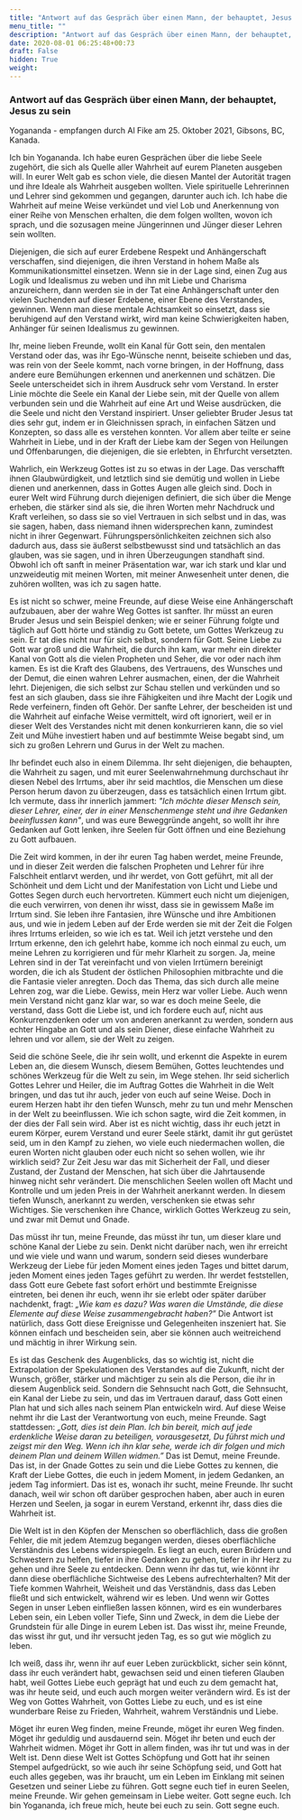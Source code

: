 ```yaml
---
title: "Antwort auf das Gespräch über einen Mann, der behauptet, Jesus zu sein"
menu_title: ""
description: "Antwort auf das Gespräch über einen Mann, der behauptet, Jesus zu sein"
date: 2020-08-01 06:25:48+00:73
draft: False
hidden: True
weight:
---
```

### Antwort auf das Gespräch über einen Mann, der behauptet, Jesus zu sein

Yogananda - empfangen durch Al Fike am 25. Oktober 2021, Gibsons, BC, Kanada.

Ich bin Yogananda. Ich habe euren Gesprächen über die liebe Seele zugehört, die sich als Quelle aller Wahrheit auf eurem Planeten ausgeben will. In eurer Welt gab es schon viele, die diesen Mantel der Autorität tragen und ihre Ideale als Wahrheit ausgeben wollten. Viele spirituelle Lehrerinnen und Lehrer sind gekommen und gegangen, darunter auch ich. Ich habe die Wahrheit auf meine Weise verkündet und viel Lob und Anerkennung von einer Reihe von Menschen erhalten, die dem folgen wollten, wovon ich sprach, und die sozusagen meine Jüngerinnen und Jünger dieser Lehren sein wollten.

Diejenigen, die sich auf eurer Erdebene Respekt und Anhängerschaft verschaffen, sind diejenigen, die ihren Verstand in hohem Maße als Kommunikationsmittel einsetzen. Wenn sie in der Lage sind, einen Zug aus Logik und Idealismus zu weben und ihn mit Liebe und Charisma anzureichern, dann werden sie in der Tat eine Anhängerschaft unter den vielen Suchenden auf dieser Erdebene, einer Ebene des Verstandes, gewinnen. Wenn man diese mentale Achtsamkeit so einsetzt, dass sie beruhigend auf den Verstand wirkt, wird man keine Schwierigkeiten haben, Anhänger für seinen Idealismus zu gewinnen.

Ihr, meine lieben Freunde, wollt ein Kanal für Gott sein, den mentalen Verstand oder das, was ihr Ego-Wünsche nennt, beiseite schieben und das, was rein von der Seele kommt, nach vorne bringen, in der Hoffnung, dass andere eure Bemühungen erkennen und anerkennen und schätzen. Die Seele unterscheidet sich in ihrem Ausdruck sehr vom Verstand. In erster Linie möchte die Seele ein Kanal der Liebe sein, mit der Quelle von allem verbunden sein und die Wahrheit auf eine Art und Weise ausdrücken, die die Seele und nicht den Verstand inspiriert. Unser geliebter Bruder Jesus tat dies sehr gut, indem er in Gleichnissen sprach, in einfachen Sätzen und Konzepten, so dass alle es verstehen konnten. Vor allem aber teilte er seine Wahrheit in Liebe, und in der Kraft der Liebe kam der Segen von Heilungen und Offenbarungen, die diejenigen, die sie erlebten, in Ehrfurcht versetzten.

Wahrlich, ein Werkzeug Gottes ist zu so etwas in der Lage. Das verschafft ihnen Glaubwürdigkeit, und letztlich sind sie demütig und wollen in Liebe dienen und anerkennen, dass in Gottes Augen alle gleich sind. Doch in eurer Welt wird Führung durch diejenigen definiert, die sich über die Menge erheben, die stärker sind als sie, die ihren Worten mehr Nachdruck und Kraft verleihen, so dass sie so viel Vertrauen in sich selbst und in das, was sie sagen, haben, dass niemand ihnen widersprechen kann, zumindest nicht in ihrer Gegenwart. Führungspersönlichkeiten zeichnen sich also dadurch aus, dass sie äußerst selbstbewusst sind und tatsächlich an das glauben, was sie sagen, und in ihren Überzeugungen standhaft sind. Obwohl ich oft sanft in meiner Präsentation war, war ich stark und klar und unzweideutig mit meinen Worten, mit meiner Anwesenheit unter denen, die zuhören wollten, was ich zu sagen hatte.

Es ist nicht so schwer, meine Freunde, auf diese Weise eine Anhängerschaft aufzubauen, aber der wahre Weg Gottes ist sanfter. Ihr müsst an euren Bruder Jesus und sein Beispiel denken; wie er seiner Führung folgte und täglich auf Gott hörte und ständig zu Gott betete, um Gottes Werkzeug zu sein. Er tat dies nicht nur für sich selbst, sondern für Gott. Seine Liebe zu Gott war groß und die Wahrheit, die durch ihn kam, war mehr ein direkter Kanal von Gott als die vielen Propheten und Seher, die vor oder nach ihm kamen. Es ist die Kraft des Glaubens, des Vertrauens, des Wunsches und der Demut, die einen wahren Lehrer ausmachen, einen, der die Wahrheit lehrt. Diejenigen, die sich selbst zur Schau stellen und verkünden und so fest an sich glauben, dass sie ihre Fähigkeiten und ihre Macht der Logik und Rede verfeinern, finden oft Gehör. Der sanfte Lehrer, der bescheiden ist und die Wahrheit auf einfache Weise vermittelt, wird oft ignoriert, weil er in dieser Welt des Verstandes nicht mit denen konkurrieren kann, die so viel Zeit und Mühe investiert haben und auf bestimmte Weise begabt sind, um sich zu großen Lehrern und Gurus in der Welt zu machen.

Ihr befindet euch also in einem Dilemma. Ihr seht diejenigen, die behaupten, die Wahrheit zu sagen, und mit eurer Seelenwahrnehmung durchschaut ihr diesen Nebel des Irrtums, aber ihr seid machtlos, die Menschen um diese Person herum davon zu überzeugen, dass es tatsächlich einen Irrtum gibt. Ich vermute, dass ihr innerlich jammert: *"Ich möchte dieser Mensch sein, dieser Lehrer, einer, der in einer Menschenmenge steht und ihre Gedanken beeinflussen kann"*, und was eure Beweggründe angeht, so wollt ihr ihre Gedanken auf Gott lenken, ihre Seelen für Gott öffnen und eine Beziehung zu Gott aufbauen.

Die Zeit wird kommen, in der ihr euren Tag haben werdet, meine Freunde, und in dieser Zeit werden die falschen Propheten und Lehrer für ihre Falschheit entlarvt werden, und ihr werdet, von Gott geführt, mit all der Schönheit und dem Licht und der Manifestation von Licht und Liebe und Gottes Segen durch euch hervortreten. Kümmert euch nicht um diejenigen, die euch verwirren, von denen ihr wisst, dass sie in gewissem Maße im Irrtum sind. Sie leben ihre Fantasien, ihre Wünsche und ihre Ambitionen aus, und wie in jedem Leben auf der Erde werden sie mit der Zeit die Folgen ihres Irrtums erleiden, so wie ich es tat. Weil ich jetzt verstehe und den Irrtum erkenne, den ich gelehrt habe, komme ich noch einmal zu euch, um meine Lehren zu korrigieren und für mehr Klarheit zu sorgen. Ja, meine Lehren sind in der Tat vereinfacht und von vielen Irrtümern bereinigt worden, die ich als Student der östlichen Philosophien mitbrachte und die die Fantasie vieler anregten. Doch das Thema, das sich durch alle meine Lehren zog, war die Liebe. Gewiss, mein Herz war voller Liebe. Auch wenn mein Verstand nicht ganz klar war, so war es doch meine Seele, die verstand, dass Gott die Liebe ist, und ich fordere euch auf, nicht aus Konkurrenzdenken oder um von anderen anerkannt zu werden, sondern aus echter Hingabe an Gott und als sein Diener, diese einfache Wahrheit zu lehren und vor allem, sie der Welt zu zeigen.

Seid die schöne Seele, die ihr sein wollt, und erkennt die Aspekte in eurem Leben an, die diesem Wunsch, diesem Bemühen, Gottes leuchtendes und schönes Werkzeug für die Welt zu sein, im Wege stehen. Ihr seid sicherlich Gottes Lehrer und Heiler, die im Auftrag Gottes die Wahrheit in die Welt bringen, und das tut ihr auch, jeder von euch auf seine Weise. Doch in eurem Herzen habt ihr den tiefen Wunsch, mehr zu tun und mehr Menschen in der Welt zu beeinflussen. Wie ich schon sagte, wird die Zeit kommen, in der dies der Fall sein wird. Aber ist es nicht wichtig, dass ihr euch jetzt in eurem Körper, eurem Verstand und eurer Seele stärkt, damit ihr gut gerüstet seid, um in den Kampf zu ziehen, wo viele euch niedermachen wollen, die euren Worten nicht glauben oder euch nicht so sehen wollen, wie ihr wirklich seid? Zur Zeit Jesu war das mit Sicherheit der Fall, und dieser Zustand, der Zustand der Menschen, hat sich über die Jahrtausende hinweg nicht sehr verändert. Die menschlichen Seelen wollen oft Macht und Kontrolle und um jeden Preis in der Wahrheit anerkannt werden. In diesem tiefen Wunsch, anerkannt zu werden, verschenken sie etwas sehr Wichtiges. Sie verschenken ihre Chance, wirklich Gottes Werkzeug zu sein, und zwar mit Demut und Gnade.

Das müsst ihr tun, meine Freunde, das müsst ihr tun, um dieser klare und schöne Kanal der Liebe zu sein. Denkt nicht darüber nach, wen ihr erreicht und wie viele und wann und warum, sondern seid dieses wunderbare Werkzeug der Liebe für jeden Moment eines jeden Tages und bittet darum, jeden Moment eines jeden Tages geführt zu werden. Ihr werdet feststellen, dass Gott eure Gebete fast sofort erhört und bestimmte Ereignisse eintreten, bei denen ihr euch, wenn ihr sie erlebt oder später darüber nachdenkt, fragt: *„Wie kam es dazu? Was waren die Umstände, die diese Elemente auf diese Weise zusammengebracht haben?”* Die Antwort ist natürlich, dass Gott diese Ereignisse und Gelegenheiten inszeniert hat. Sie können einfach und bescheiden sein, aber sie können auch weitreichend und mächtig in ihrer Wirkung sein.

Es ist das Geschenk des Augenblicks, das so wichtig ist, nicht die Extrapolation der Spekulationen des Verstandes auf die Zukunft, nicht der Wunsch, größer, stärker und mächtiger zu sein als die Person, die ihr in diesem Augenblick seid. Sondern die Sehnsucht nach Gott, die Sehnsucht, ein Kanal der Liebe zu sein, und das im Vertrauen darauf, dass Gott einen Plan hat und sich alles nach seinem Plan entwickeln wird. Auf diese Weise nehmt ihr die Last der Verantwortung von euch, meine Freunde. Sagt stattdessen: *„Gott, dies ist dein Plan. Ich bin bereit, mich auf jede erdenkliche Weise daran zu beteiligen, vorausgesetzt, Du führst mich und zeigst mir den Weg. Wenn ich ihn klar sehe, werde ich dir folgen und mich deinem Plan und deinem Willen widmen.”* Das ist Demut, meine Freunde. Das ist, in der Gnade Gottes zu sein und die Liebe Gottes zu kennen, die Kraft der Liebe Gottes, die euch in jedem Moment, in jedem Gedanken, an jedem Tag informiert. Das ist es, wonach ihr sucht, meine Freunde. Ihr sucht danach, weil wir schon oft darüber gesprochen haben, aber auch in euren Herzen und Seelen, ja sogar in eurem Verstand, erkennt ihr, dass dies die Wahrheit ist.

Die Welt ist in den Köpfen der Menschen so oberflächlich, dass die großen Fehler, die mit jedem Atemzug begangen werden, dieses oberflächliche Verständnis des Lebens widerspiegeln. Es liegt an euch, euren Brüdern und Schwestern zu helfen, tiefer in ihre Gedanken zu gehen, tiefer in ihr Herz zu gehen und ihre Seele zu entdecken. Denn wenn ihr das tut, wie könnt ihr dann diese oberflächliche Sichtweise des Lebens aufrechterhalten? Mit der Tiefe kommen Wahrheit, Weisheit und das Verständnis, dass das Leben fließt und sich entwickelt, während wir es leben. Und wenn wir Gottes Segen in unser Leben einfließen lassen können, wird es ein wunderbares Leben sein, ein Leben voller Tiefe, Sinn und Zweck, in dem die Liebe der Grundstein für alle Dinge in eurem Leben ist. Das wisst ihr, meine Freunde, das wisst ihr gut, und ihr versucht jeden Tag, es so gut wie möglich zu leben.

Ich weiß, dass ihr, wenn ihr auf euer Leben zurückblickt, sicher sein könnt, dass ihr euch verändert habt, gewachsen seid und einen tieferen Glauben habt, weil Gottes Liebe euch geprägt hat und euch zu dem gemacht hat, was ihr heute seid, und euch auch morgen weiter verändern wird. Es ist der Weg von Gottes Wahrheit, von Gottes Liebe zu euch, und es ist eine wunderbare Reise zu Frieden, Wahrheit, wahrem Verständnis und Liebe.

Möget ihr euren Weg finden, meine Freunde, möget ihr euren Weg finden. Möget ihr geduldig und ausdauernd sein. Möget ihr beten und euch der Wahrheit widmen. Möget ihr Gott in allem finden, was ihr tut und was in der Welt ist. Denn diese Welt ist Gottes Schöpfung und Gott hat ihr seinen Stempel aufgedrückt, so wie auch ihr seine Schöpfung seid, und Gott hat euch alles gegeben, was ihr braucht, um ein Leben im Einklang mit seinen Gesetzen und seiner Liebe zu führen. Gott segne euch tief in euren Seelen, meine Freunde. Wir gehen gemeinsam in Liebe weiter. Gott segne euch. Ich bin Yogananda, ich freue mich, heute bei euch zu sein. Gott segne euch.
